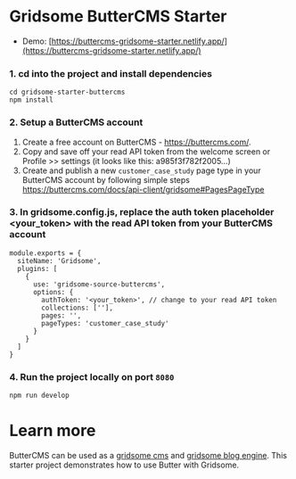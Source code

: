 # Gridsome ButterCMS Starter

- Demo: [https://buttercms-gridsome-starter.netlify.app/](https://buttercms-gridsome-starter.netlify.app/)

### 1. cd into the project and install dependencies

```
cd gridsome-starter-buttercms
npm install
```

### 2. Setup a ButterCMS account

1. Create a free account on ButterCMS - https://buttercms.com/.
2. Copy and save off your read API token from the welcome screen or Profile >> settings (it looks like this: a985f3f782f2005...)
3. Create and publish a new `customer_case_study` page type in your ButterCMS account by following simple steps https://buttercms.com/docs/api-client/gridsome#PagesPageType

### 3. In gridsome.config.js, replace the auth token placeholder <your_token> with the read API token from your ButterCMS account

```
module.exports = {
  siteName: 'Gridsome',
  plugins: [
    {
      use: 'gridsome-source-buttercms',
      options: {
        authToken: '<your_token>', // change to your read API token
        collections: [''],
        pages: '',
        pageTypes: 'customer_case_study'
      }
    }
  ]
}
```

### 4. Run the project locally on port `8080`

`npm run develop`

# Learn more

ButterCMS can be used as a [gridsome cms](https://buttercms.com/gridsome-cms/) and [gridsome blog engine](https://buttercms.com/gridsome-blog-engine/). This starter project demonstrates how to use Butter with Gridsome.
